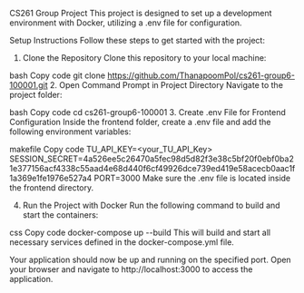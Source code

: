 CS261 Group Project
This project is designed to set up a development environment with Docker, utilizing a .env file for configuration.

Setup Instructions
Follow these steps to get started with the project:

1. Clone the Repository
Clone this repository to your local machine:

bash
Copy code
git clone https://github.com/ThanapoomPol/cs261-group6-100001.git
2. Open Command Prompt in Project Directory
Navigate to the project folder:

bash
Copy code
cd cs261-group6-100001
3. Create .env File for Frontend Configuration
Inside the frontend folder, create a .env file and add the following environment variables:

makefile
Copy code
TU_API_KEY=<your_TU_API_Key>
SESSION_SECRET=4a526ee5c26470a5fec98d5d82f3e38c5bf20f0ebf0ba21e377156acf4338c55aad4e68d440f6cf49926dce739ed419e58acecb0aac1f1a369e1fe1976e527a4
PORT=3000
Make sure the .env file is located inside the frontend directory.

4. Run the Project with Docker
Run the following command to build and start the containers:

css
Copy code
docker-compose up --build
This will build and start all necessary services defined in the docker-compose.yml file.

Your application should now be up and running on the specified port. Open your browser and navigate to http://localhost:3000 to access the application.
